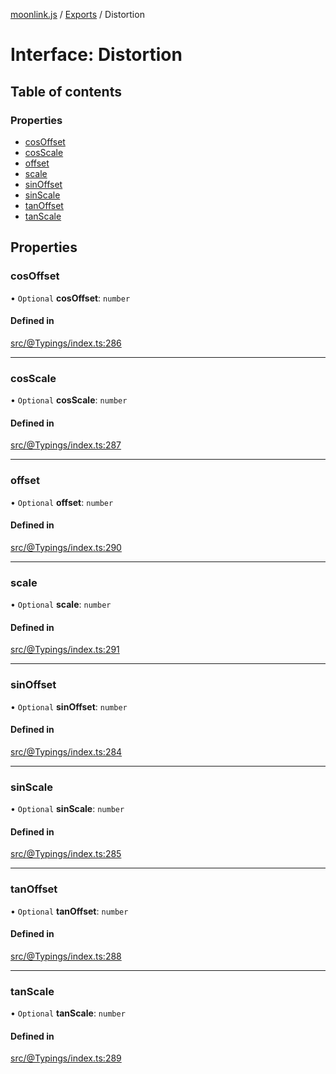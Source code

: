 [moonlink.js](../README.md) / [Exports](../modules.md) / Distortion

# Interface: Distortion

## Table of contents

### Properties

- [cosOffset](Distortion.md#cosoffset)
- [cosScale](Distortion.md#cosscale)
- [offset](Distortion.md#offset)
- [scale](Distortion.md#scale)
- [sinOffset](Distortion.md#sinoffset)
- [sinScale](Distortion.md#sinscale)
- [tanOffset](Distortion.md#tanoffset)
- [tanScale](Distortion.md#tanscale)

## Properties

### cosOffset

• `Optional` **cosOffset**: `number`

#### Defined in

[src/@Typings/index.ts:286](https://github.com/Ecliptia/moonlink.js/blob/694fece/src/@Typings/index.ts#L286)

___

### cosScale

• `Optional` **cosScale**: `number`

#### Defined in

[src/@Typings/index.ts:287](https://github.com/Ecliptia/moonlink.js/blob/694fece/src/@Typings/index.ts#L287)

___

### offset

• `Optional` **offset**: `number`

#### Defined in

[src/@Typings/index.ts:290](https://github.com/Ecliptia/moonlink.js/blob/694fece/src/@Typings/index.ts#L290)

___

### scale

• `Optional` **scale**: `number`

#### Defined in

[src/@Typings/index.ts:291](https://github.com/Ecliptia/moonlink.js/blob/694fece/src/@Typings/index.ts#L291)

___

### sinOffset

• `Optional` **sinOffset**: `number`

#### Defined in

[src/@Typings/index.ts:284](https://github.com/Ecliptia/moonlink.js/blob/694fece/src/@Typings/index.ts#L284)

___

### sinScale

• `Optional` **sinScale**: `number`

#### Defined in

[src/@Typings/index.ts:285](https://github.com/Ecliptia/moonlink.js/blob/694fece/src/@Typings/index.ts#L285)

___

### tanOffset

• `Optional` **tanOffset**: `number`

#### Defined in

[src/@Typings/index.ts:288](https://github.com/Ecliptia/moonlink.js/blob/694fece/src/@Typings/index.ts#L288)

___

### tanScale

• `Optional` **tanScale**: `number`

#### Defined in

[src/@Typings/index.ts:289](https://github.com/Ecliptia/moonlink.js/blob/694fece/src/@Typings/index.ts#L289)
